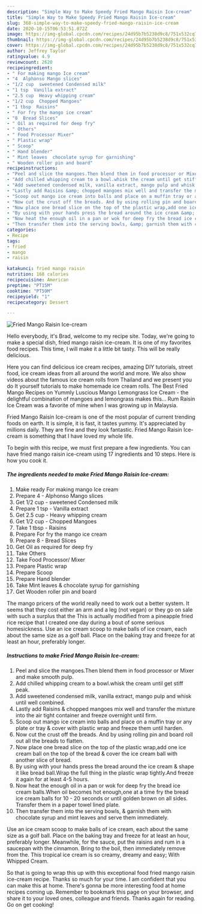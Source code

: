 ```yaml
---
description: "Simple Way to Make Speedy Fried Mango Raisin Ice-cream"
title: "Simple Way to Make Speedy Fried Mango Raisin Ice-cream"
slug: 368-simple-way-to-make-speedy-fried-mango-raisin-ice-cream
date: 2020-10-15T06:53:51.072Z
image: https://img-global.cpcdn.com/recipes/24d95b7b5238d9c8/751x532cq70/fried-mango-raisin-ice-cream-recipe-main-photo.jpg
thumbnail: https://img-global.cpcdn.com/recipes/24d95b7b5238d9c8/751x532cq70/fried-mango-raisin-ice-cream-recipe-main-photo.jpg
cover: https://img-global.cpcdn.com/recipes/24d95b7b5238d9c8/751x532cq70/fried-mango-raisin-ice-cream-recipe-main-photo.jpg
author: Jeffrey Taylor
ratingvalue: 4.9
reviewcount: 2620
recipeingredient:
- " For making mango Ice cream"
- "4  Alphonso Mango slices"
- "1/2 cup  sweetened Condensed milk"
- "1 tsp  Vanilla extract"
- "2.5 cup  Heavy whipping cream"
- "1/2 cup  Chopped Mangoes"
- "1 tbsp  Raisins"
- " For fry the mango ice cream"
- "8  Bread Slices"
- " Oil as required for deep fry"
- " Others"
- " Food Processor Mixer"
- " Plastic wrap"
- " Scoop"
- " Hand blender"
- " Mint leaves  chocolate syrup for garnishing"
- " Wooden roller pin and board"
recipeinstructions:
- "Peel and slice the mangoes.Then blend them in food processor or Mixer and make smooth pulp."
- "Add chilled whipping cream to a bowl.whisk the cream until get stiff peak."
- "Add sweetened condensed milk, vanilla extract, mango pulp and whisk until well combined."
- "Lastly add Raisins &amp; chopped mangoes mix well and transfer the mixture into the air tight container and freeze overnight until firm."
- "Scoop out mango ice cream into balls and place on a muffin tray or any plate or tray &amp; cover with plastic wrap and freeze them until harden."
- "Now cut the crust off the breads. And by using rolling pin and board roll out all the breads to flatten."
- "Now place one bread slice on the top of the plastic wrap,add one ice cream ball on the top of the bread &amp; cover the ice cream ball with another slice of bread."
- "By using with your hands press the bread around the ice cream &amp; shape it like bread ball.Wrap the full thing in the plastic wrap tightly.And freeze it again for at least 4-5 hours."
- "Now heat the enough oil in a pan or wok for deep fry the bread ice cream balls.When oil becomes hot enough,one at a time fry the bread ice cream balls for 10 - 20 seconds or until golden brown on all sides. Transfer them in a paper towel lined plate."
- "Then transfer them into the serving bowls, &amp; garnish them with chocolate syrup and mint leaves and serve them immediately."
categories:
- Recipe
tags:
- fried
- mango
- raisin

katakunci: fried mango raisin 
nutrition: 168 calories
recipecuisine: American
preptime: "PT15M"
cooktime: "PT59M"
recipeyield: "1"
recipecategory: Dessert

---
```



![Fried Mango Raisin Ice-cream](https://img-global.cpcdn.com/recipes/24d95b7b5238d9c8/751x532cq70/fried-mango-raisin-ice-cream-recipe-main-photo.jpg)

Hello everybody, it's Brad, welcome to my recipe site. Today, we're going to make a special dish, fried mango raisin ice-cream. It is one of my favorites food recipes. This time, I will make it a little bit tasty. This will be really delicious.

Here you can find delicious ice cream recipes, amazing DIY tutorials, street food, ice cream ideas from all around the world and more. We also show videos about the famous ice cream rolls from Thailand and we present you do It yourself tutorials to make homemade ice cream rolls. The Best Fried Mango Recipes on Yummly Luscious Mango Lemongrass Ice Cream - the delightful combination of mangoes and lemongrass makes this… Rum Raisin Ice Cream was a favorite of mine when I was growing up in Malaysia.

Fried Mango Raisin Ice-cream is one of the most popular of current trending foods on earth. It is simple, it is fast, it tastes yummy. It's appreciated by millions daily. They are fine and they look fantastic. Fried Mango Raisin Ice-cream is something that I have loved my whole life.


To begin with this recipe, we must first prepare a few ingredients. You can have fried mango raisin ice-cream using 17 ingredients and 10 steps. Here is how you cook it.

<!--inarticleads1-->

##### The ingredients needed to make Fried Mango Raisin Ice-cream:

1. Make ready  For making mango Ice cream
1. Prepare 4 - Alphonso Mango slices
1. Get 1/2 cup - sweetened Condensed milk
1. Prepare 1 tsp - Vanilla extract
1. Get 2.5 cup - Heavy whipping cream
1. Get 1/2 cup - Chopped Mangoes
1. Take 1 tbsp - Raisins
1. Prepare  For fry the mango ice cream
1. Prepare 8 - Bread Slices
1. Get  Oil as required for deep fry
1. Take  Others
1. Take  Food Processor/ Mixer
1. Prepare  Plastic wrap
1. Prepare  Scoop
1. Prepare  Hand blender
1. Take  Mint leaves &amp; chocolate syrup for garnishing
1. Get  Wooden roller pin and board


The mango pricers of the world really need to work out a better system. It seems that they cost either an arm and a leg (not vegan) or they go on sale with such a surplus that the This is actually modified from a pineapple fried rice recipe that I created one day during a bout of some serious homesickness. Use an ice cream scoop to make balls of ice cream, each about the same size as a golf ball. Place on the baking tray and freeze for at least an hour, preferably longer. 

<!--inarticleads2-->

##### Instructions to make Fried Mango Raisin Ice-cream:

1. Peel and slice the mangoes.Then blend them in food processor or Mixer and make smooth pulp.
1. Add chilled whipping cream to a bowl.whisk the cream until get stiff peak.
1. Add sweetened condensed milk, vanilla extract, mango pulp and whisk until well combined.
1. Lastly add Raisins &amp; chopped mangoes mix well and transfer the mixture into the air tight container and freeze overnight until firm.
1. Scoop out mango ice cream into balls and place on a muffin tray or any plate or tray &amp; cover with plastic wrap and freeze them until harden.
1. Now cut the crust off the breads. And by using rolling pin and board roll out all the breads to flatten.
1. Now place one bread slice on the top of the plastic wrap,add one ice cream ball on the top of the bread &amp; cover the ice cream ball with another slice of bread.
1. By using with your hands press the bread around the ice cream &amp; shape it like bread ball.Wrap the full thing in the plastic wrap tightly.And freeze it again for at least 4-5 hours.
1. Now heat the enough oil in a pan or wok for deep fry the bread ice cream balls.When oil becomes hot enough,one at a time fry the bread ice cream balls for 10 - 20 seconds or until golden brown on all sides. Transfer them in a paper towel lined plate.
1. Then transfer them into the serving bowls, &amp; garnish them with chocolate syrup and mint leaves and serve them immediately.


Use an ice cream scoop to make balls of ice cream, each about the same size as a golf ball. Place on the baking tray and freeze for at least an hour, preferably longer. Meanwhile, for the sauce, put the raisins and rum in a saucepan with the cinnamon. Bring to the boil, then immediately remove from the. This tropical ice cream is so creamy, dreamy and easy; With Whipped Cream. 

So that is going to wrap this up with this exceptional food fried mango raisin ice-cream recipe. Thanks so much for your time. I am confident that you can make this at home. There's gonna be more interesting food at home recipes coming up. Remember to bookmark this page on your browser, and share it to your loved ones, colleague and friends. Thanks again for reading. Go on get cooking!
